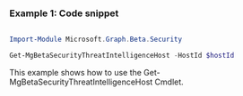 ### Example 1: Code snippet

```powershell

Import-Module Microsoft.Graph.Beta.Security

Get-MgBetaSecurityThreatIntelligenceHost -HostId $hostId

```
This example shows how to use the Get-MgBetaSecurityThreatIntelligenceHost Cmdlet.

